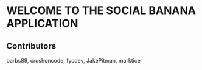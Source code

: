 # WELCOME TO THE SOCIAL BANANA APPLICATION

## Contributors

barbs89, crushoncode, fycdev, JakePitman, marktice
